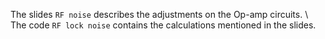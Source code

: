 The slides `RF noise` describes the adjustments on the Op-amp circuits. \\
The code `RF lock noise` contains the calculations mentioned in the slides.
